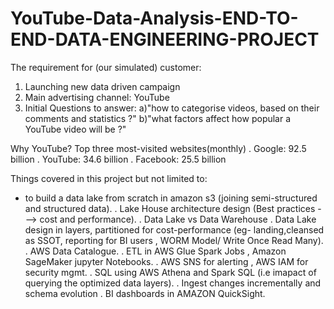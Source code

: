 # YouTube-Data-Analysis-END-TO-END-DATA-ENGINEERING-PROJECT


The requirement for (our simulated) customer:
1. Launching new data driven campaign
2. Main advertising channel: YouTube
3. Initial Questions to answer:
           a)"how to categorise videos, based on their comments and statistics ?"
           b)"what factors affect how popular a YouTube video will be ?"


 Why YouTube?
 Top three most-visited websites(monthly)
 . Google: 92.5 billion
 . YouTube: 34.6 billion
 . Facebook: 25.5 billion

 Things covered in this project but not limited to:
 - to build a data lake from scratch in amazon s3 (joining semi-structured and structured data).
 . Lake House architecture design (Best practices ---> cost and performance).
 . Data Lake vs Data Warehouse
 . Data Lake design in layers, partitioned for cost-performance (eg- landing,cleansed as SSOT, reporting for BI users , WORM Model/ Write Once Read Many).
 . AWS Data Catalogue.
 . ETL in AWS Glue Spark Jobs , Amazon SageMaker jupyter Notebooks.
 . AWS SNS for alerting , AWS IAM for security mgmt.
 . SQL using AWS Athena and Spark SQL (i.e imapact of querying the optimized data layers).
 . Ingest changes incrementally and schema evolution
 . BI dashboards in AMAZON QuickSight.
 
 
 
